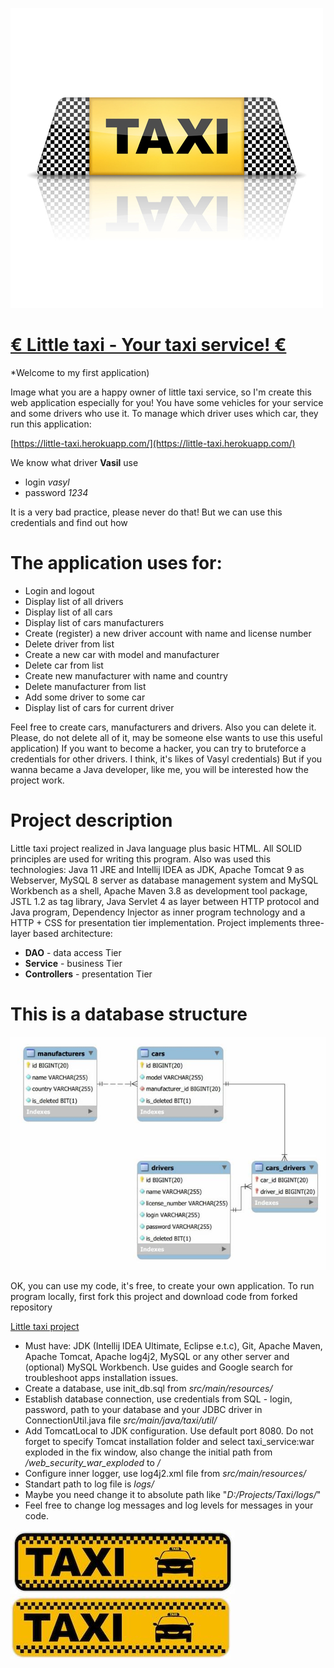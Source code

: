![Taxi-02](images/Taxi-02.jpg)

#   <u>&euro;   Little taxi - Your taxi service! &euro;</u>  

*Welcome to my first application)

Image what you are a happy owner of little taxi service, so I'm create this 
web application especially for you! You have some vehicles for your service 
and some drivers who use it. To manage which driver uses which car, 
they run this application:

[https://little-taxi.herokuapp.com/](https://little-taxi.herokuapp.com/)

We know what driver **Vasil** use 
  * login *vasyl* 
  * password *1234*
   
It is a very bad practice, please never do that! 
But we can use this credentials and find out how 

# The application uses for:
  
  * Login and logout
  * Display list of all drivers
  * Display list of all cars
  * Display list of cars manufacturers
  * Create (register) a new driver account with name and license number
  * Delete driver from list
  * Create a new car with model and manufacturer
  * Delete car from list
  * Create new manufacturer with name and country
  * Delete manufacturer from list
  * Add some driver to some car
  * Display list of cars for current driver

Feel free to create cars, manufacturers and drivers. Also you can delete it. Please, do not delete all of it, may be someone else wants to use this useful application) If you want to become a hacker, you can try to bruteforce a credentials 
for other drivers. I think, it's likes of Vasyl credentials)
But if you wanna became a Java developer, like me, you will be interested how the project work.

# Project description

Little taxi project realized in Java language plus basic HTML. All SOLID principles are used for writing this program. Also was used this technologies: Java 11 JRE and Intellij IDEA as JDK, Apache Tomcat 9 as Webserver, MySQL 8 server as database management system and MySQL Workbench as a shell, Apache Maven 3.8 as development tool package, JSTL 1.2 as tag library, Java Servlet 4 as layer between HTTP protocol and Java program, Dependency Injector as inner program technology and a HTTP + CSS for presentation tier implementation.
Project implements three-layer based architecture:

  * **DAO** - data access Tier
  * **Service** - business Tier
  * **Controllers** - presentation Tier

# This is a database structure

![Tables](images/tables.jpg)

OK, you can use my code, it's free, to create your own application. To run program locally, first fork this project and download code from forked repository

[Little taxi project](https://github.com/LowPassenger/little-taxi)

  * Must have: JDK (Intellij IDEA Ultimate, Eclipse e.t.c), Git, Apache Maven, Apache Tomcat, Apache log4j2, MySQL or any other server and (optional) MySQL Workbench. Use guides and Google search for troubleshoot apps installation issues.
  * Create a database, use init_db.sql from 
*src/main/resources/*
  * Establish database connection, use credentials from SQL - login, password, path to your database and your JDBC driver in ConnectionUtil.java file
*src/main/java/taxi/util/*
  * Add TomcatLocal to JDK configuration. Use default port 8080. Do not forget to specify Tomcat installation folder and select taxi_service:war exploded in the fix window, also change the initial path from */web_security_war_exploded* to */* 
  * Configure inner logger, use log4j2.xml file from
*src/main/resources/*
  * Standart path to log file is 
*logs/*
  * Maybe you need change it to absolute path like "*D:/Projects/Taxi/logs/*"
  * Feel free to change log messages and log levels for messages in your code. 


![123](images/123.jpg)![345](images/345.jpg)